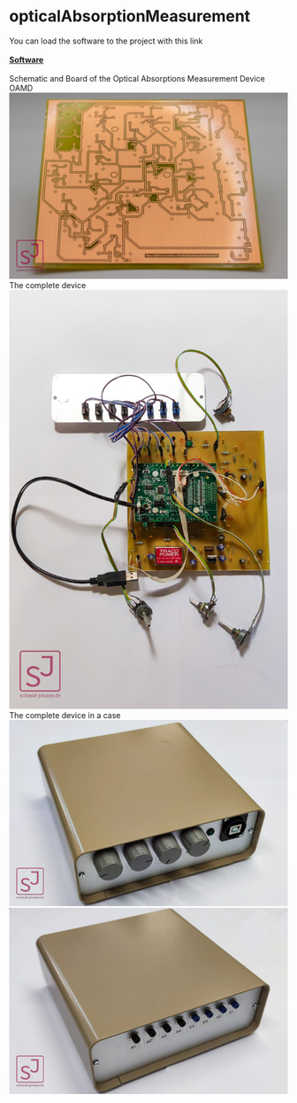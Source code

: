 # opticalAbsorptionMeasurement
You can load the software to the project with this link
<br/><br/>
**[Software](https://github.com/Johann-Schmid/plotLabjack)**
<br/><br/>
Schematic and Board of the Optical Absorptions Measurement Device OAMD
![Image](20230604-IMG_1222.jpg)
The complete device
![Image](1687764362518.jpg)
The complete device in a case
![Image](8ctnxKBwQECP_SaqLCon9w-2.jpg)
![Image](44Ipfat0TuyOEjk9CIZskA-Edit-2.jpg)
